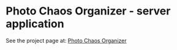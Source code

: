 # Photo Chaos Organizer - server application

See the project page at: [Photo Chaos Organizer](http://egyedia.github.io/photo-chaos-organizer)
